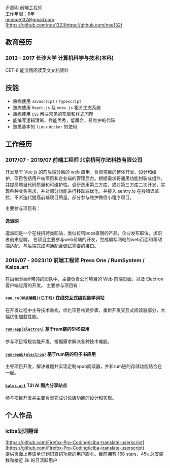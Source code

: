 尹嘉明 前端工程师  
工作年限：6年  
[nnnnoe132@gmail.com](mailto:nnnnoe132@gmail.com)  
[https://github.com/noe132](https://github.com/noe132)  

## 教育经历
### 2013 - 2017 长沙大学 计算机科学与技术(本科)
CET-6 能流畅阅读英文文档资料

## 技能
- 熟练使用 `Javascript` / `Typescript`
- 熟练使用 `React.js` 及 `mobx.js` 相关生态系统
- 熟练使用 `CSS` 解决常见的布局和样式问题
- 能编写逻辑清晰，性能优秀，低耦合，易维护的代码
- 熟悉基本的 `linux` `docker` 的使用

## 工作经历
### 2017/07 - 2019/07 前端工程师 北京桥阿尔法科技有限公司
开发基于 Vue.js 的前后端分离的 web 应用，负责项目的整体开发、设计和维护，项目包括用户端项目和企业端的管理后台。根据需求将通用功能封装成组件，并提高项目代码质量和可维护性。调研选用第三方库，或对第三方库二次开发，实现各种业务需求，并对部分功能进行移动端优化。并接入 sentry.io 在线错误监控，不断迭代提高前端项目质量。部分参与维护微信小程序项目。  

主要参与项目有：
#### 逸派网
逸派网是一个在线招聘类网站，类似拉钩boss直聘的产品，企业发布职位，求职者前来应聘。
在项目主要参与web前端的开发，完成编写网站的web页面和移动端适配，与后端完成沟通配合调试需要的接口。

### 2019/07 - 2023/10 前端工程师 Press One / RumSystem / Kalos.art
在由`霍炬`/`西乔`带领的团队中，主要负责公司项目的 Web 前端页面，以及 Electron 客户端应用的开发。
主要参与项目有：
#### `xue.cn(学点编程)(已下线)` 在线交互式编程自学网站
在开发过程中主导技术重构，优化项目构建步骤，重新开发交互式阅读器部分，大幅优化加载性能。
#### [`rum-app(electron)`](https://github.com/rumsystem/rum-app) 基于rum链的SNS应用
参与项目常规功能开发，根据需求解决各种技术难题。
#### [`rum-epub(electron)`](https://github.com/rumsystem/rum-epub) 基于rum链的电子书应用
主导项目开发，解决难题并实现定制epub阅读器，并和rum链的存储功能结合在一起。
#### [`kalos.art`](https://kalos.art/) T2I AI 图片分享站点
参与项目开发并主要负责完成讨论版功能的设计和实现。

## 个人作品
### iciba划词翻译
[https://github.com/Firefox-Pro-Coding/iciba-translate-userscript](https://github.com/Firefox-Pro-Coding/iciba-translate-userscript)  
提供页面上英语单词划词查词功能的用户脚本。目前拥有 168 stars，45k 总安装数和接近 2k 的日活跃用户
